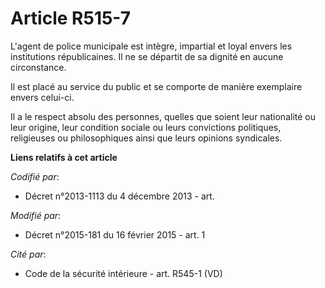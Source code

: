 # Article R515-7

L'agent de police municipale est intègre, impartial et loyal envers les institutions républicaines. Il ne se départit de sa
dignité en aucune circonstance.

Il est placé au service du public et se comporte de manière exemplaire envers celui-ci.

Il a le respect absolu des personnes, quelles que soient leur nationalité ou leur origine, leur condition sociale ou leurs
convictions politiques, religieuses ou philosophiques ainsi que leurs opinions syndicales.

**Liens relatifs à cet article**

_Codifié par_:

  - Décret n°2013-1113 du 4 décembre 2013 - art.

_Modifié par_:

  - Décret n°2015-181 du 16 février 2015 - art. 1

_Cité par_:

  - Code de la sécurité intérieure - art. R545-1 (VD)
